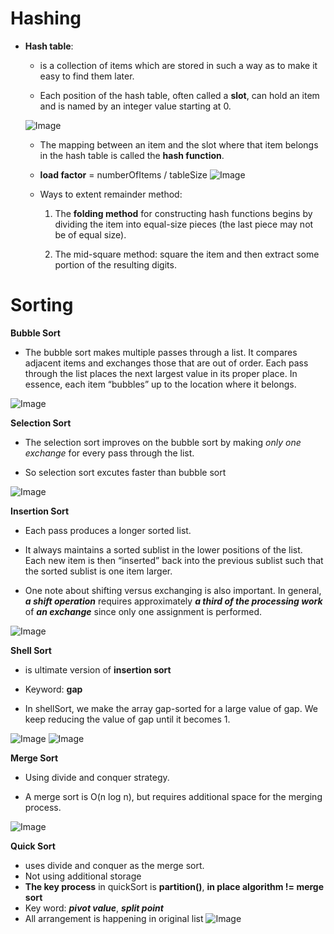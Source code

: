 # Hashing

- __Hash table__: 
    - is a collection of items which are stored in such a way as to make it easy to find them later.

    - Each position of the hash table, often called a __slot__, can hold an item and is named by an integer value starting at 0.

    ![Image](http://interactivepython.org/runestone/static/pythonds/_images/hashtable.png)

    - The mapping between an item and the slot where that item belongs in the hash table is called the __hash function__. 

    - __load factor__  = numberOfItems / tableSize
    ![Image](http://interactivepython.org/runestone/static/pythonds/_images/hashtable2.png)

    - Ways to extent remainder method: 
        1. The __folding method__ for constructing hash functions begins by dividing the item into equal-size pieces (the last piece may not be of equal size).

        2. The mid-square method: square the item and then extract some portion of the resulting digits.

  


# Sorting

__Bubble Sort__ 

- The bubble sort makes multiple passes through a list. It compares adjacent items and exchanges those that are out of order. Each pass through the list places the next largest value in its proper place. In essence, each item “bubbles” up to the location where it belongs.

![Image](http://interactivepython.org/runestone/static/pythonds/_images/bubblepass.png)




__Selection Sort__

- The selection sort improves on the bubble sort by making _only one exchange_ for every pass through the list.

- So selection sort excutes faster than bubble sort

![Image](http://interactivepython.org/runestone/static/pythonds/_images/selectionsortnew.png)




__Insertion Sort__

- Each pass produces a longer sorted list.

- It always maintains a sorted sublist in the lower positions of the list. Each new item is then “inserted” back into the previous sublist such that the sorted sublist is one item larger.

- One note about shifting versus exchanging is also important. In general, ***a shift operation*** requires approximately ***a third of the processing work*** of ***an exchange*** since only one assignment is performed.

![Image](http://interactivepython.org/runestone/static/pythonds/_images/insertionsort.png)



__Shell Sort__ 

- is ultimate version of __insertion sort__

- Keyword: __gap__

- In shellSort, we make the array gap-sorted for a large value of gap. We keep reducing the value of gap until it becomes 1.

![Image](http://interactivepython.org/runestone/static/pythonds/_images/shellsortC.png)
![Image](http://interactivepython.org/runestone/static/pythonds/_images/shellsortA.png)




__Merge Sort__

- Using divide and conquer strategy.

- A merge sort is O(n log n), but requires additional space for the merging process.

![Image](http://interactivepython.org/runestone/static/pythonds/_images/mergesortA.png)




__Quick Sort__

- uses divide and conquer as the merge sort.
- Not using additional storage
- __The key process__ in quickSort is __partition()__, __in place algorithm != merge sort__
- Key word: ***pivot value***, ***split point***
- All arrangement is happening in original list
![Image](http://interactivepython.org/runestone/static/pythonds/_images/partitionA.png)